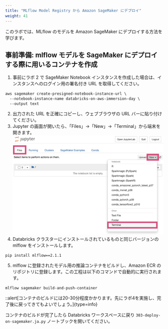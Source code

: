 ```yaml
---
title: "MLflow Model Registry から Amazon SageMaker にデプロイ"
weight: 41
---
```


このラボでは、MLflow のモデルを Amazon SageMaker にデプロイする方法を学びます。

## 事前準備: mlflow モデルを SageMaker にデプロイする際に用いるコンテナを作成

1. 事前にラボ 2 で SageMaker Notebook インスタンスを作成した場合は、インスタンスへのログイン用の署名付き URL を取得してください。
```bash:
aws sagemaker create-presigned-notebook-instance-url \
  --notebook-instance-name databricks-on-aws-immersion-day \
  --output text
```
2. 出力された URL を正確にコピーし、ウェブブラウザの URL バーに貼り付けてください。
3. Jupyter の画面が開いたら、「Files」→「New」→「Terminal」から端末を開きます。
![](/static/03-machine-learning/open-terminal.png)
4. Databricks クラスターにインストールされているものと同じバージョンの mlflow をインストールします。
```bash:
pip install mlflow==2.1.1
```
5. mlflow に登録されたモデル用の推論コンテナをビルドし、Amazon ECR のリポジトリに登録します。この工程は以下のコマンドで自動的に実行されます。
```bash:
mlflow sagemaker build-and-push-container
```

::alert[コンテナのビルドには20-30分程度かかります。先にラボ4を実施し、完了後に戻ってきてもよいでしょう。]{type=info}

コンテナのビルドが完了したら Databricks ワークスペースに戻り `303-deploy-on-sagemaker.ja.py` ノートブックを開いてください。
